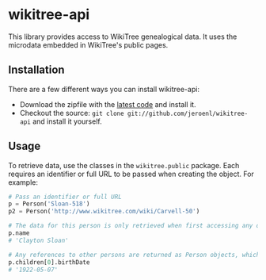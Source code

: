 # wikitree-api

This library provides access to WikiTree genealogical data. It uses the microdata embedded in WikiTree's public pages.

## Installation

There are a few different ways you can install wikitree-api:

* Download the zipfile with the [latest code](https://github.com/jeroenl/wikitree-api/archive/master.zip) and install it. 
* Checkout the source: `git clone git://github.com/jeroenl/wikitree-api` and install it yourself.

## Usage

To retrieve data, use the classes in the `wikitree.public` package. Each requires an identifier or full URL to be passed when creating the object. For example:

```python
# Pass an identifier or full URL
p = Person('Sloan-518')
p2 = Person('http://www.wikitree.com/wiki/Carvell-50')

# The data for this person is only retrieved when first accessing any of its properties.
p.name
# 'Clayton Sloan'

# Any references to other persons are returned as Person objects, which makes it easy to retrieve additional details.
p.children[0].birthDate
# '1922-05-07'
```
